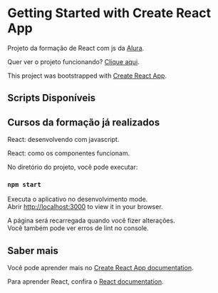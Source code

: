 # Getting Started with Create React App

Projeto da formação de React com js da [Alura](https://www.alura.com.br/formacao-react-ts).

Quer ver o projeto funcionando? [Clique aqui](organo-react-by-alura.vercel.app).

This project was bootstrapped with [Create React App](https://github.com/facebook/create-react-app).

## Scripts Disponíveis

## Cursos da formação já realizados

React: desenvolvendo com javascript.

React: como os componentes funcionam.

No diretório do projeto, você pode executar:

### `npm start`

Executa o aplicativo no desenvolvimento mode.\
Abrir [http://localhost:3000](http://localhost:3000) to view it in your browser.

A página será recarregada quando você fizer alterações.\
Você também pode ver erros de lint no console.

## Saber mais

Você pode aprender mais no [Create React App documentation](https://facebook.github.io/create-react-app/docs/getting-started).

Para aprender React, confira o [React documentation](https://reactjs.org/).

